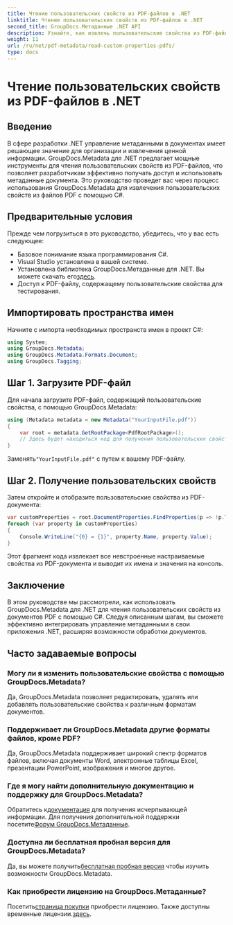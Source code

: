 ```yaml
---
title: Чтение пользовательских свойств из PDF-файлов в .NET
linktitle: Чтение пользовательских свойств из PDF-файлов в .NET
second_title: GroupDocs.Метаданные .NET API
description: Узнайте, как извлечь пользовательские свойства из PDF-файлов с помощью GroupDocs.Metadata для .NET. Погрузитесь в управление метаданными документов с помощью C#.
weight: 11
url: /ru/net/pdf-metadata/read-custom-properties-pdfs/
type: docs
---
```

# Чтение пользовательских свойств из PDF-файлов в .NET

## Введение
В сфере разработки .NET управление метаданными в документах имеет решающее значение для организации и извлечения ценной информации. GroupDocs.Metadata для .NET предлагает мощные инструменты для чтения пользовательских свойств из PDF-файлов, что позволяет разработчикам эффективно получать доступ и использовать метаданные документа. Это руководство проведет вас через процесс использования GroupDocs.Metadata для извлечения пользовательских свойств из файлов PDF с помощью C#.
## Предварительные условия
Прежде чем погрузиться в это руководство, убедитесь, что у вас есть следующее:
- Базовое понимание языка программирования C#.
- Visual Studio установлена в вашей системе.
- Установлена библиотека GroupDocs.Метаданные для .NET. Вы можете скачать его[здесь](https://releases.groupdocs.com/metadata/net/).
- Доступ к PDF-файлу, содержащему пользовательские свойства для тестирования.

## Импортировать пространства имен
Начните с импорта необходимых пространств имен в проект C#:
```csharp
using System;
using GroupDocs.Metadata;
using GroupDocs.Metadata.Formats.Document;
using GroupDocs.Tagging;
```
## Шаг 1. Загрузите PDF-файл
Для начала загрузите PDF-файл, содержащий пользовательские свойства, с помощью GroupDocs.Metadata:
```csharp
using (Metadata metadata = new Metadata("YourInputFile.pdf"))
{
    var root = metadata.GetRootPackage<PdfRootPackage>();
    // Здесь будет находиться код для получения пользовательских свойств.
}
```
 Заменять`"YourInputFile.pdf"` с путем к вашему PDF-файлу.
## Шаг 2. Получение пользовательских свойств
Затем откройте и отобразите пользовательские свойства из PDF-документа:
```csharp
var customProperties = root.DocumentProperties.FindProperties(p => !p.Tags.Contains(Tags.Document.BuiltIn));
foreach (var property in customProperties)
{
    Console.WriteLine("{0} = {1}", property.Name, property.Value);
}
```
Этот фрагмент кода извлекает все невстроенные настраиваемые свойства из PDF-документа и выводит их имена и значения на консоль.

## Заключение
В этом руководстве мы рассмотрели, как использовать GroupDocs.Metadata для .NET для чтения пользовательских свойств из документов PDF с помощью C#. Следуя описанным шагам, вы сможете эффективно интегрировать управление метаданными в свои приложения .NET, расширяя возможности обработки документов.

## Часто задаваемые вопросы
### Могу ли я изменить пользовательские свойства с помощью GroupDocs.Metadata?
Да, GroupDocs.Metadata позволяет редактировать, удалять или добавлять пользовательские свойства к различным форматам документов.
### Поддерживает ли GroupDocs.Metadata другие форматы файлов, кроме PDF?
Да, GroupDocs.Metadata поддерживает широкий спектр форматов файлов, включая документы Word, электронные таблицы Excel, презентации PowerPoint, изображения и многое другое.
### Где я могу найти дополнительную документацию и поддержку для GroupDocs.Metadata?
 Обратитесь к[документация](https://tutorials.groupdocs.com/metadata/net/) для получения исчерпывающей информации. Для получения дополнительной поддержки посетите[Форум GroupDocs.Метаданные](https://forum.groupdocs.com/c/metadata/14).
### Доступна ли бесплатная пробная версия для GroupDocs.Metadata?
 Да, вы можете получить[бесплатная пробная версия](https://releases.groupdocs.com/) чтобы изучить возможности GroupDocs.Metadata.
### Как приобрести лицензию на GroupDocs.Метаданные?
 Посетить[страница покупки](https://purchase.groupdocs.com/buy) приобрести лицензию. Также доступны временные лицензии.[здесь](https://purchase.groupdocs.com/temporary-license/).